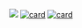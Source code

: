 [![](https://github-readme-stats.vercel.app/api/pin/?username=uzukidev&repo=cubic-anime&theme=dark&show_icons=true&icon_color=FFFFFF&include_all_commits=true&layout=compact&border_radius=15)](https://github.com/uzukidev/cubic-anime)
[![card](https://github-readme-stats.vercel.app/api/pin/?username=uzukidev&repo=avalynndev&theme=dark&show_icons=true&icon_color=FFFFFF&include_all_commits=true&layout=compact&border_radius=15)](https://github.com/uzukidev/avalynndev)
[![card](https://github-readme-stats.vercel.app/api/pin/?username=MatrixByte&repo=Aubrey&theme=dark&show_icons=true&icon_color=FFFFFF&include_all_commits=true&layout=compact&border_radius=15)](https://github.com/MatrixByte/Aubrey)


<!--RECENT_ACTIVITY:start-->
